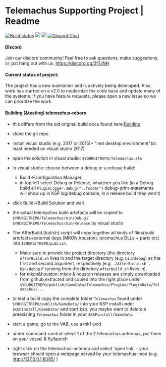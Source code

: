 Telemachus Supporting Project | Readme
=
[![Build status](https://flat.badgen.net/appveyor/ci/DanGSun/Telemachus-1)](https://ci.appveyor.com/project/DanGSun/telemachus-1)
[![](https://flat.badgen.net/github/stars/TeleIO/Telemachus-1)](https://github.com/TeleIO/Telemachus-1/stargazers)
[![](https://img.shields.io/github/downloads/TeleIO/Telemachus-1/total.svg)]()
[![Discord Chat](https://img.shields.io/discord/695052938095231016.svg)](https://discord.gg/3f7JNH)

#### Discord
Join our discord community!  Feel free to ask questions, make suggestions, or just hang out with us.
https://discord.gg/3f7JNH

#### Current status of project:
The project has a new maintainer and is actively being developed.  Also, work has started on a v2.0 to modernize the code base and update many of the systems.  If you have feature requests, please open a new issue so we can prioritize the work.

#### Building (&testing) telemachus-reborn
* this differs from the old original build docu found here:[Building](https://github.com/richardbunt/Telemachus/wiki/Building)

* clone the git repo
* install visual studio (e.g. 2017 or 2015)+ ".net desktop environment"(at least needed on visual studio 2017)
* open the solution in visual studio: `$YOURGITREPO/Telemachus.sln`
* in visual studio: choose between a debug or a release build:
  * Build->Configuration Manager
  * in top left select Debug or Release, whatever you like (in a Debug build all `PluginLogger.debug("..foobar")` debug-print-statements will show up in KSP.log/debug console, in a release build they won't)
* click Build->Build Solution and wait
* the actual telemachus build artefacts will be copied to `$YOURGITREPO/Telemachus/bin/Debug` / `$YOURGITREPO/Telemachus/bin/Release`  by visual studio
* The AfterBuild.(bat/sh) script will copy together all kinds of files(build artefacts+external deps (MKON,houston), telemachus DLLs + parts etc) into `$YOURGITREPO/publish`.
  * Make sure to provide the project directory (the directory `AfterBuild.sh` lives in and the target directory (e.g. `bin/debug`) as the first and second argument, respectively (e.g. `./AfterBuild.sh . bin/debug` if running from the directory `AfterBuild.sh` lives in).
  * for mkon&houston: mkon & houston releases are simply downloaded from github,extracted and copied into the right place under `$YOURGITREPO/publish/GameData/Telemachus/Plugins/PluginData/Telemachus/...` 

* to test a build copy the complete folder `Telemachus` found under `$YOURGITREPO/publish/GameData/` into your KSP install under `$KSPinstall/GameData/` and start ksp. you maybe want to delete a preexisting `Telemachus` folder in your `$KSPinstall/GameData`.
* start a game, go to the VAB, use a mk1-pod
* under command-control select 1 of the 2 telemachus antennas, put them on your vessel & fly/launch
* right click on the telemachus-antenna and select 'open link' - your browser should open a webpage served by your telemachus-mod (e.g. http://127.0.0.1:8085/ )


